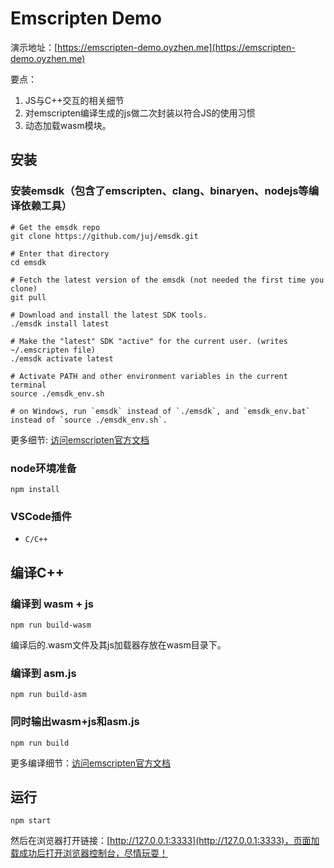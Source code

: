 # Emscripten Demo

演示地址：[https://emscripten-demo.oyzhen.me](https://emscripten-demo.oyzhen.me)

要点：

1. JS与C++交互的相关细节
2. 对emscripten编译生成的js做二次封装以符合JS的使用习惯
3. 动态加载wasm模块。

## 安装

### 安装emsdk（包含了emscripten、clang、binaryen、nodejs等编译依赖工具）

```
# Get the emsdk repo
git clone https://github.com/juj/emsdk.git

# Enter that directory
cd emsdk

# Fetch the latest version of the emsdk (not needed the first time you clone)
git pull

# Download and install the latest SDK tools.
./emsdk install latest

# Make the "latest" SDK "active" for the current user. (writes ~/.emscripten file)
./emsdk activate latest

# Activate PATH and other environment variables in the current terminal
source ./emsdk_env.sh

# on Windows, run `emsdk` instead of `./emsdk`, and `emsdk_env.bat` instead of `source ./emsdk_env.sh`.

```

更多细节: [访问emscripten官方文档](http://kripken.github.io/emscripten-site/docs/getting_started/downloads.html)

### node环境准备

```
npm install
```

### VSCode插件

+ `C/C++`

## 编译C++

### 编译到 wasm + js

```
npm run build-wasm
```

编译后的.wasm文件及其js加载器存放在wasm目录下。

### 编译到 asm.js

```
npm run build-asm
```

### 同时输出wasm+js和asm.js

```
npm run build
```

更多编译细节：[访问emscripten官方文档](http://kripken.github.io/emscripten-site/docs/getting_started/Tutorial.html)

## 运行

```
npm start
```

然后在浏览器打开链接：[http://127.0.0.1:3333](http://127.0.0.1:3333)，页面加载成功后打开浏览器控制台，尽情玩耍！
